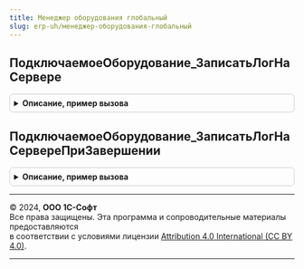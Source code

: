```yaml
---
title: Менеджер оборудования глобальный
slug: erp-uh/менеджер-оборудования-глобальный
---
```



## ПодключаемоеОборудование_ЗаписатьЛогНаСервере
<details style="margin: 1em 0; padding: 0.5em; border: 1px solid #ccc; border-radius: 6px;">

<summary style="font-weight: bold; cursor: pointer;">Описание, пример вызова</summary>

```bsl
// -- Локализация

Процедура ПодключаемоеОборудование_ЗаписатьЛогНаСервере() Экспорт
```

Пример вызова
```bsl
МенеджерОборудованияГлобальный.ПодключаемоеОборудование_ЗаписатьЛогНаСервере() 
```
</details>

## ПодключаемоеОборудование_ЗаписатьЛогНаСервереПриЗавершении
<details style="margin: 1em 0; padding: 0.5em; border: 1px solid #ccc; border-radius: 6px;">

<summary style="font-weight: bold; cursor: pointer;">Описание, пример вызова</summary>

```bsl

Процедура ПодключаемоеОборудование_ЗаписатьЛогНаСервереПриЗавершении() Экспорт
```

Пример вызова
```bsl
МенеджерОборудованияГлобальный.ПодключаемоеОборудование_ЗаписатьЛогНаСервереПриЗавершении() 
```
</details>

---

© 2024, **ООО 1С-Софт**  
Все права защищены. Эта программа и сопроводительные материалы предоставляются  
в соответствии с условиями лицензии [Attribution 4.0 International (CC BY 4.0)](https://creativecommons.org/licenses/by/4.0/legalcode).

---
